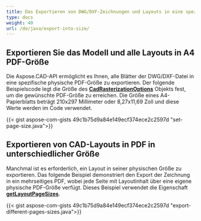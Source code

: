 ```yaml
---
title: Das Exportieren von DWG/DXF-Zeichnungen und Layouts in eine spezifische Größe
type: docs
weight: 40
url: /de/java/export-into-size/
---
```


## **Exportieren Sie das Modell und alle Layouts in A4 PDF-Größe**

Die Aspose.CAD-API ermöglicht es Ihnen, alle Blätter der DWG/DXF-Datei in eine spezifische physische PDF-Größe zu exportieren.
Der folgende Beispielscode legt die Größe des [**CadRasterizationOptions**](https://reference.aspose.com/cad/java/com.aspose.cad.imageoptions/CadRasterizationOptions/) Objekts fest, um die gewünschte PDF-Größe zu erreichen.
Die Größe eines A4-Papierblatts beträgt 210x297 Millimeter oder 8,27x11,69 Zoll und diese Werte werden im Code verwendet.

{{< gist aspose-com-gists 49c1b75d9a84e149ecf374ece2c2597d "set-page-size.java">}}

## **Exportieren von CAD-Layouts in PDF in unterschiedlicher Größe**

Manchmal ist es erforderlich, ein Layout in seiner physischen Größe zu exportieren. Das folgende Beispiel demonstriert den Export der Zeichnung in ein mehrseitiges PDF, wobei jede Seite mit Layoutinhalt über eine eigene physische PDF-Größe verfügt. Dieses Beispiel verwendet die Eigenschaft [**getLayoutPageSizes**](https://reference.aspose.com/cad/java/com.aspose.cad.imageoptions/VectorRasterizationOptions#getLayoutPageSizes--).

{{< gist aspose-com-gists 49c1b75d9a84e149ecf374ece2c2597d "export-different-pages-sizes.java">}}
